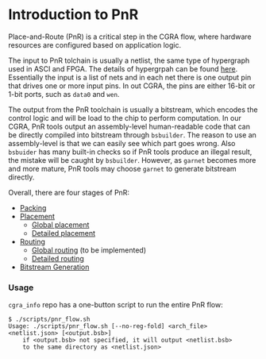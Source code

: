 # Introduction to PnR
Place-and-Route (PnR) is a critical step in the CGRA flow, where hardware
resources are configured based on application logic.

The input to PnR tolchain is usually a netlist, the same type of hypergraph
used in ASCI and FPGA. The details of hypergrpah can be found
[here](https://en.wikipedia.org/wiki/Hypergraph). Essentially the input is a
list of nets and in each net there is one output pin that drives one or more
input pins. In out CGRA, the pins are either 16-bit or 1-bit ports, such as
`data0` and `wen`.

The output from the PnR toolchain is usually a bitstream, which encodes the
control logic and will be load to the chip to perform computation. In our
CGRA, PnR tools output an assembly-level human-readable code that can be
directly compiled into bitstream through `bsbuilder`. The reason to use an
assembly-level is that we can easily see which part goes wrong. Also `bsbuider`
has many built-in checks so if PnR tools produce an illegal result, the mistake
will be caught by `bsbuilder`. However, as `garnet` becomes more and more
mature, PnR tools may choose `garnet` to generate bitstream directly.

Overall, there are four stages of PnR:
- [Packing](packing.md)
- [Placement](placement.md)
  - [Global placement](global-placement.md)
  - [Detailed placement](detailed-placement.md)
- [Routing](routing.md)
  - [Global routing](global-routing.md) (to be implemented)
  - [Detailed routing](detailed-routing.md)
- [Bitstream Generation](bitstream-gen.md)

### Usage
`cgra_info` repo has a one-button script to run the entire PnR flow:
```
$ ./scripts/pnr_flow.sh
Usage: ./scripts/pnr_flow.sh [--no-reg-fold] <arch_file> <netlist.json> [<output.bsb>]
    if <output.bsb> not specified, it will output <netlist.bsb>
    to the same directory as <netlist.json>
```
